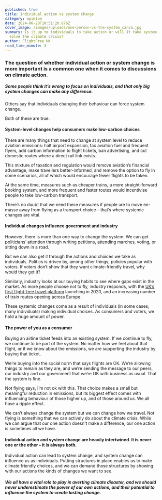 ```yaml
---
published: true
title: Individual action vs system change
category: opinion
date: 2024-06-28T10:51:28.876Z
cover_image: /images/uploads/one-person-vs-the-system_canva.jpg
summary: Is it up to individuals to take action or will it take system change to
  solve the climate crisis?
author: FlightFree UK
read_time_minute: 3
---
```

### The question of whether individual action or system change is more important is a common one when it comes to discussions on climate action.

##### Some people think it’s wrong to focus on individuals, and that only big system changes can make any difference.

Others say that individuals changing their behaviour can force system change.

Both of these are true. 

#### System-level changes help consumers make low-carbon choices

There are many things that need to change at system level to reduce aviation emissions: halt airport expansion, tax aviation fuel and frequent flyers, add carbon information to flight tickets, ban advertising, and cut domestic routes where a direct rail link exists. 

This mixture of taxation and regulation would remove aviation’s financial advantage, make travellers better-informed, and remove the option to fly in some scenarios, all of which would encourage fewer flights to be taken.

At the same time, measures such as cheaper trains, a more straight-forward booking system, and more frequent and faster routes would incentivise people to take low-carbon transport.

There’s no doubt that we need these measures if people are to move en-masse away from flying as a transport choice – that’s where systemic changes are vital.

#### Individual changes influence government and industry

However, there is more than one way to change the system. We can get politicians’ attention through writing petitions, attending marches, voting, or sitting down in a road. 

But we can also get it through the actions and choices we take as individuals. Politics is driven by, among other things, policies popular with voters. If voters don’t show that they want climate-friendly travel, why would they get it? 

Similarly, industry looks at our buying habits to see where gaps exist in the market. As more people choose not to fly, industry responds, with the [UK’s first flight-free travel platform](https://www.byway.travel/) launching in 2020, and an increasing number of train routes opening across Europe.

These systemic changes come as a result of individuals (in some cases, many individuals) making individual choices. As consumers and voters, we hold a huge amount of power.

#### The power of you as a consumer

Buying an airline ticket feeds into an existing system. If we continue to fly, we continue to be part of the system. No matter how we feel about that flight, or if we know about the emissions, we are supporting the industry by buying that ticket. 

We’re buying into the social norm that says flights are OK. We’re allowing things to remain as they are, and we’re sending the message to our peers, our industry and our government that we’re OK with business as usual. That the system is fine.

Not flying says, I’m not ok with this. That choice makes a small but meaningful reduction in emissions, but its biggest effect comes with influencing behaviour of those higher up, and of those around us. We all have a ripple effect.

We can’t always change the system but we can change how we travel. Not flying is something that we can actively do about the climate crisis. While we can argue that our one action doesn't make a difference, our one action is sometimes all we have.

#### Individual action and system change are heavily intertwined. It is never one or the other – it is always both. 

Individual action can lead to system change, and system change can influence us as individuals. Putting structures in place enables us to make climate friendly choices, and we can demand those structures by showing with our actions the kinds of changes we want to see.

##### We all have a vital role to play in averting climate disaster, and we should never underestimate the power of our own actions, and their potential to influence the system to create lasting change.